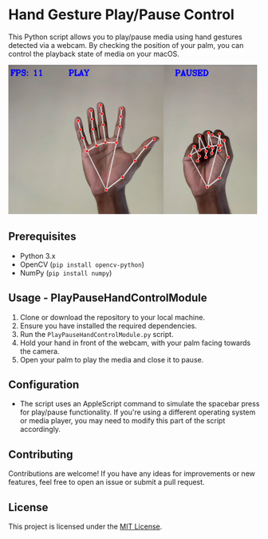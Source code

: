 # Hand Gesture Play/Pause Control

This Python script allows you to play/pause media using hand gestures detected via a webcam. By checking the position of your palm, you can control the playback state of media on your macOS.

![Hand Tracking Land Marks](playpause.png)

## Prerequisites

- Python 3.x
- OpenCV (`pip install opencv-python`)
- NumPy (`pip install numpy`)

## Usage - PlayPauseHandControlModule

1. Clone or download the repository to your local machine.
2. Ensure you have installed the required dependencies.
3. Run the `PlayPauseHandControlModule.py` script.
4. Hold your hand in front of the webcam, with your palm facing towards the camera.
5. Open your palm to play the media and close it to pause.

## Configuration

- The script uses an AppleScript command to simulate the spacebar press for play/pause functionality. If you're using a different operating system or media player, you may need to modify this part of the script accordingly.

## Contributing

Contributions are welcome! If you have any ideas for improvements or new features, feel free to open an issue or submit a pull request.

## License

This project is licensed under the [MIT License](LICENSE).
